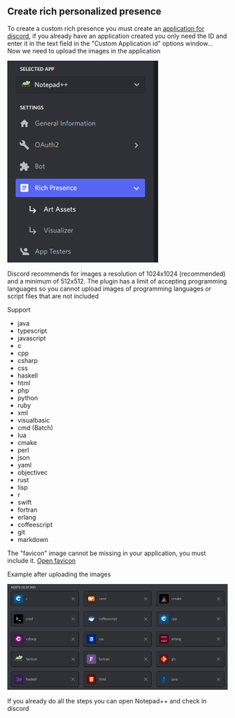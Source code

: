 ## Create rich personalized presence

To create a custom rich presence you must create an [application for discord](https://discord.com/developers/applications), if you already have an application created you only need the ID and enter it in the text field in the "Custom Application id" options window... Now we need to upload the images in the application

![](./images/doc_image_1.png)

Discord recommends for images a resolution of 1024x1024 (recommended) and a minimum of 512x512. The plugin has a limit of accepting programming languages so you cannot upload images of programming languages or script files that are not included

Support
* java
* typescript
* javascript
* c
* cpp
* csharp
* css
* haskell
* html
* php
* python
* ruby
* xml
* visualbasic
* cmd (Batch)
* lua
* cmake
* perl
* json
* yaml
* objectivec
* rust
* lisp
* r
* swift
* fortran
* erlang
* coffeescript
* git
* markdown

The "favicon" image cannot be missing in your application, you must include it. [Open favicon](https://github.com/Zukaritasu/notepadpp_rpc/blob/main/favicon.png)

Example after uploading the images

![](./images/doc_image_2.png)

If you already do all the steps you can open Notepad++ and check in discord
